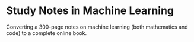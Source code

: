 # Study Notes in Machine Learning

Converting a 300-page notes on machine learning (both mathematics and code) to a complete online book.
